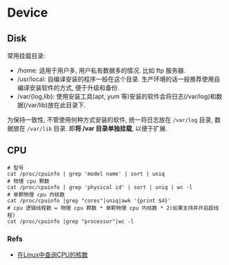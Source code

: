 # Device

## Disk
常用挂载目录:
* /home: 适用于用户多, 用户私有数据多的情况. 比如 ftp 服务器.
* /usr/local: 自编译安装的程序一般在这个目录. 生产环境的话一般推荐使用自编译安装软件的方式, 便于升级和备份.
* /var/{log,lib}: 使用安装工具(apt, yum 等)安装的软件会将日志(/var/log)和数据(/var/lib)放在此目录下. 

为保持一致性, 不管使用何种方式安装的软件, 统一将日志放在 `/var/log` 目录, 数据放在 `/var/lib` 目录. 即**将 /var  目录单独挂载**, 以便于扩展.


## CPU

```shell
# 型号
cat /proc/cpuinfo | grep 'model name' | sort | uniq
# 物理 cpu 颗数
cat /proc/cpuinfo | grep 'physical id' | sort | uniq | wc -l
# 单颗物理 cpu 内核数
cat /proc/cpuinfo |grep "cores"|uniq|awk '{print $4}'
# cpu 逻辑线程数 = 物理 cpu 颗数 * 单颗物理 cpu 内核数 * 2(如果支持并开启超线程)
cat /proc/cpuinfo |grep "processor"|wc -l
```

### Refs
* [在Linux中查询CPU的核数](https://colobu.com/2019/02/22/how-to-find-cpu-cores-in-linux/)